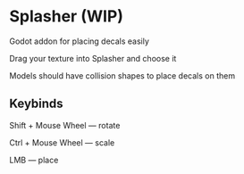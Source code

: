 # Splasher (WIP)

Godot addon for placing decals easily

Drag your texture into Splasher and choose it

Models should have collision shapes to place decals on them

## Keybinds

Shift + Mouse Wheel — rotate

Ctrl + Mouse Wheel — scale

LMB — place